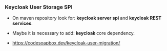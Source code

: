 ### Keycloak User Storage SPI  
  
* On maven repository look for: <b> keycloak server spi </b> and <b>keycloak REST services</b>.
* Maybe it is necessary to add: <b> keycloak </b> core dependency.

* https://codesoapbox.dev/keycloak-user-migration/


